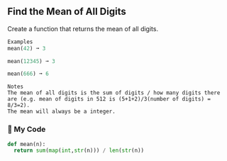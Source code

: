 ## Find the Mean of All Digits

Create a function that returns the mean of all digits.
```python
Examples
mean(42) ➞ 3

mean(12345) ➞ 3

mean(666) ➞ 6
```
```
Notes
The mean of all digits is the sum of digits / how many digits there are (e.g. mean of digits in 512 is (5+1+2)/3(number of digits) = 8/3=2).
The mean will always be a integer.
```
### :snake: My Code
```python
def mean(n):
  return sum(map(int,str(n))) / len(str(n))
````
